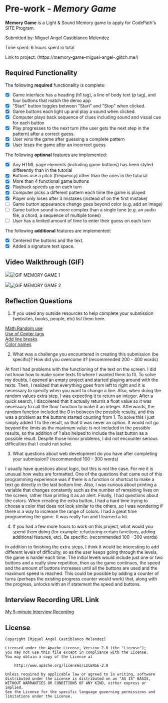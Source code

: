 # Pre-work - *Memory Game*

**Memory Game** is a Light & Sound Memory game to apply for CodePath's SITE Program. 

Submitted by: Miguel Angel Castiblanco Melendez

Time spent: 6 hours spent in total

Link to project: (https://memory-game-miguel-angel-.glitch.me/)

## Required Functionality

The following **required** functionality is complete:

* [x] Game interface has a heading (h1 tag), a line of body text (p tag), and four buttons that match the demo app
* [x] "Start" button toggles between "Start" and "Stop" when clicked. 
* [x] Game buttons each light up and play a sound when clicked. 
* [x] Computer plays back sequence of clues including sound and visual cue for each button
* [x] Play progresses to the next turn (the user gets the next step in the pattern) after a correct guess. 
* [x] User wins the game after guessing a complete pattern
* [x] User loses the game after an incorrect guess

The following **optional** features are implemented:

* [x] Any HTML page elements (including game buttons) has been styled differently than in the tutorial
* [x] Buttons use a pitch (frequency) other than the ones in the tutorial
* [x] More than 4 functional game buttons
* [x] Playback speeds up on each turn
* [x] Computer picks a different pattern each time the game is played
* [x] Player only loses after 3 mistakes (instead of on the first mistake)
* [ ] Game button appearance change goes beyond color (e.g. add an image)
* [ ] Game button sound is more complex than a single tone (e.g. an audio file, a chord, a sequence of multiple tones)
* [ ] User has a limited amount of time to enter their guess on each turn

The following **additional** features are implemented:

- [x] Centered the buttons and the text.
- [x] Added a signature text space. 

## Video Walkthrough (GIF)
![](gif2-link-here)![GIF MEMORY GAME 1](https://user-images.githubusercontent.com/102198069/161167853-80c140d7-1895-4f73-89da-f1e2b7f5a18d.gif)

![](gif3-link-here)![GIF MEMORY GAME 2](https://user-images.githubusercontent.com/102198069/161167871-51fdb01d-2be9-4dce-9e93-0efa6ace45e8.gif)

## Reflection Questions
1. If you used any outside resources to help complete your submission (websites, books, people, etc) list them here.
 
[Math.Random use](https://developer.mozilla.org/en-US/docs/Web/JavaScript/Reference/Global_Objects/Math/random)
<br>[Use of Center tags](https://www.computerhope.com/issues/ch001474.htm#:~:text=style%20sheet%20property.-,Using%20the%20tags,%3E%20tags.&text=Inserting%20this%20text%20within%20HTML,Center%20this%20text!)
<br>[Add line breaks](https://blog.hubspot.com/website/html-line-break#:~:text=In%20HTML%2C%20the,division%20of%20lines%20is%20significant.)
<br>[Color names](https://htmlcolorcodes.com/color-names/)

2. What was a challenge you encountered in creating this submission (be specific)? How did you overcome it? (recommended 200 - 400 words)


At first I had problems with the functioning of the text on the screen. I did not know how to make some texts fit where I wanted them to fit. To solve my doubts, I opened an empty project and started playing around with the texts. Then, I realized that everything goes from left to right and it is necessary to specify when you want to change a line. Also, when doing the random values extra step, I was expecting it to return an integer. After a quick search, I discovered that it actually returns a float value so it was necessary to call the floor function to make it an integer. Afterwards, the random function included the 0 in between the possible results, and this was a problem as the buttons started counting from 1. To solve this I just simply added 1 to the result, so that 0 was never an option. It would not go beyond the limits as the maximum value is not included in the possible results, so the addition of 1 also helped to include the last button as a possible result. Despite those minor problems, I did not encounter serious difficulties that I could not solve.

3. What questions about web development do you have after completing your submission? (recommended 100 - 300 words) 

I usually have questions about logic, but this is not the case. For me it is unusual how webs are formatted. One of the questions that came out of this programming experience was if there is a function or shortcut to make a text go directly in the last bottom line. Also, I was curious about printing a variable that changes constantly such as the number of remaining lives on the screen, rather than printing it as an alert. Finally, I had questions about the colors. When creating the extra button, I had a hard time trying to choose a color that does not look similar to the others, so I was wondering if there is a way to increase the range of colors.  I had a great time programming the game. It was really fun and I learned a lot.

4. If you had a few more hours to work on this project, what would you spend them doing (for example: refactoring certain functions, adding additional features, etc). Be specific. (recommended 100 - 300 words)

In addition to finishing the extra steps, I think it would be interesting to add different levels of difficulty, so as the user keeps going through the levels, the game is harder each time. The initial levels would include just one or two buttons and a really slow repetition, then as the game continues, the speed and the amount of buttons increases until all the buttons are used and the maximum speed is reached. This could be possible by adding a counter of turns (perhaps the existing progress counter would work) that, along with the progress, unlocks with an if statement the speed and buttons.



## Interview Recording URL Link

[My 5-minute Interview Recording](https://www.loom.com/share/fb87e1d0c7c144c499911af215cf95b0)


## License

    Copyright [Miguel Angel Castiblanco Melendez]

    Licensed under the Apache License, Version 2.0 (the "License");
    you may not use this file except in compliance with the License.
    You may obtain a copy of the License at

        http://www.apache.org/licenses/LICENSE-2.0

    Unless required by applicable law or agreed to in writing, software
    distributed under the License is distributed on an "AS IS" BASIS,
    WITHOUT WARRANTIES OR CONDITIONS OF ANY KIND, either express or implied.
    See the License for the specific language governing permissions and
    limitations under the License.
